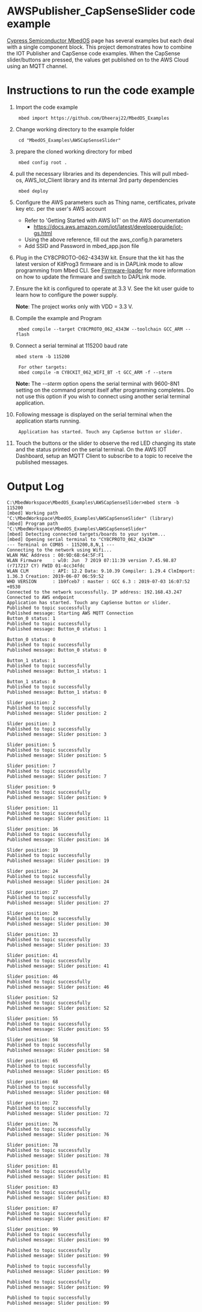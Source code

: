 # AWSPublisher_CapSenseSlider code example
[Cypress Semiconductor MbedOS](https://os.mbed.com/teams/Cypress/) page has several examples but each deal with a single component block. This project demonstrates how to combine the IOT Publisher and CapSense code examples. When the CapSense slider/buttons are pressed, the values get published on to the AWS Cloud using an MQTT channel.

# Instructions to run the code example

1. Import the code example

        mbed import https://github.com/Dheeraj22/MbedOS_Examples

2. Change working directory to the example folder  
   
        cd "MbedOS_Examples\AWSCapSenseSlider"

3. prepare the cloned working directory for mbed
        
        mbed config root .

4. pull the necessary libraries and its dependencies.
This will pull mbed-os, AWS_Iot_Client library and its internal 3rd party dependencies

        mbed deploy

5. Configure the AWS parameters such as Thing name, certificates, private key etc. per the user's AWS account
	- Refer to 'Getting Started with AWS IoT' on the AWS documentation
	    - https://docs.aws.amazon.com/iot/latest/developerguide/iot-gs.html
	- Using the above reference, fill out the aws_config.h parameters
	- Add SSID and Password in mbed_app.json file

6. Plug in the CY8CPROTO-062-4343W kit. Ensure that the kit has the latest version of KitProg3 firmware and is in DAPLink mode to allow programming from Mbed CLI. See [Firmware-loader](https://github.com/cypresssemiconductorco/Firmware-loader) for more information on how to update the firmware and switch to DAPLink mode. 

7. Ensure the kit is configured to operate at 3.3 V. See the kit user guide to learn how to configure the power supply. 

    **Note**: The project works only with VDD = 3.3 V. 

8. Compile the example and Program

        mbed compile --target CY8CPROTO_062_4343W --toolchain GCC_ARM --flash

9. Connect a serial terminal at 115200 baud rate

	```
	mbed sterm -b 115200
	```
	
        For other targets:
        mbed compile -m CY8CKIT_062_WIFI_BT -t GCC_ARM -f --sterm

    **Note:** The *--sterm* option opens the serial terminal with 9600-8N1 setting on the command prompt itself after programming completes. Do not use this option if you wish to connect using another serial terminal application.

9. Following message is displayed on the serial terminal when the application starts running.

        Application has started. Touch any CapSense button or slider.

10. Touch the buttons or the slider to observe the red LED changing its state and the status printed on the serial terminal. On the AWS IOT Dashboard, setup an MQTT Client to subscribe to a topic to receive the published messages. 

# Output Log
``` 
C:\MbedWorkspace\MbedOS_Examples\AWSCapSenseSlider>mbed sterm -b 115200
[mbed] Working path "C:\MbedWorkspace\MbedOS_Examples\AWSCapSenseSlider" (library)
[mbed] Program path "C:\MbedWorkspace\MbedOS_Examples\AWSCapSenseSlider"
[mbed] Detecting connected targets/boards to your system...
[mbed] Opening serial terminal to "CY8CPROTO_062_4343W"
--- Terminal on COM85 - 115200,8,N,1 ---
Connecting to the network using Wifi...
WLAN MAC Address : 00:9D:6B:64:5F:F1
WLAN Firmware    : wl0: Jun  7 2019 07:11:39 version 7.45.98.87 (r717217 CY) FWID 01-4cc34fdc
WLAN CLM         : API: 12.2 Data: 9.10.39 Compiler: 1.29.4 ClmImport: 1.36.3 Creation: 2019-06-07 06:59:52
WHD VERSION      : 1b9fceb7 : master : GCC 6.3 : 2019-07-03 16:07:52 +0530
Connected to the network successfully. IP address: 192.168.43.247
Connected to AWS endpoint
Application has started. Touch any CapSense button or slider.
Published to topic successfully
Published message: Starting AWS MQTT Connection
Button_0 status: 1
Published to topic successfully
Published message: Button_0 status: 1

Button_0 status: 0
Published to topic successfully
Published message: Button_0 status: 0

Button_1 status: 1
Published to topic successfully
Published message: Button_1 status: 1

Button_1 status: 0
Published to topic successfully
Published message: Button_1 status: 0

Slider position: 2
Published to topic successfully
Published message: Slider position: 2

Slider position: 3
Published to topic successfully
Published message: Slider position: 3

Slider position: 5
Published to topic successfully
Published message: Slider position: 5

Slider position: 7
Published to topic successfully
Published message: Slider position: 7

Slider position: 9
Published to topic successfully
Published message: Slider position: 9

Slider position: 11
Published to topic successfully
Published message: Slider position: 11

Slider position: 16
Published to topic successfully
Published message: Slider position: 16

Slider position: 19
Published to topic successfully
Published message: Slider position: 19

Slider position: 24
Published to topic successfully
Published message: Slider position: 24

Slider position: 27
Published to topic successfully
Published message: Slider position: 27

Slider position: 30
Published to topic successfully
Published message: Slider position: 30

Slider position: 33
Published to topic successfully
Published message: Slider position: 33

Slider position: 41
Published to topic successfully
Published message: Slider position: 41

Slider position: 46
Published to topic successfully
Published message: Slider position: 46

Slider position: 52
Published to topic successfully
Published message: Slider position: 52

Slider position: 55
Published to topic successfully
Published message: Slider position: 55

Slider position: 58
Published to topic successfully
Published message: Slider position: 58

Slider position: 65
Published to topic successfully
Published message: Slider position: 65

Slider position: 68
Published to topic successfully
Published message: Slider position: 68

Slider position: 72
Published to topic successfully
Published message: Slider position: 72

Slider position: 76
Published to topic successfully
Published message: Slider position: 76

Slider position: 78
Published to topic successfully
Published message: Slider position: 78

Slider position: 81
Published to topic successfully
Published message: Slider position: 81

Slider position: 83
Published to topic successfully
Published message: Slider position: 83

Slider position: 87
Published to topic successfully
Published message: Slider position: 87

Slider position: 99
Published to topic successfully
Published message: Slider position: 99

Published to topic successfully
Published message: Slider position: 99

Published to topic successfully
Published message: Slider position: 99

Published to topic successfully
Published message: Slider position: 99

Published to topic successfully
Published message: Slider position: 99
